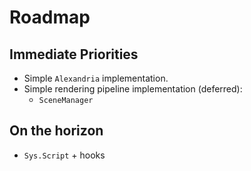# Roadmap

## Immediate Priorities
- Simple `Alexandria` implementation.
- Simple rendering pipeline implementation (deferred):
	+ `SceneManager`

## On the horizon
- `Sys.Script` + hooks